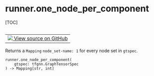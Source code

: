 <!-- lint-g3mark -->

# runner.one_node_per_component

[TOC]

<!-- Insert buttons and diff -->

<table class="tfo-notebook-buttons tfo-api nocontent" align="left">
<td>
  <a target="_blank" href="https://github.com/tensorflow/gnn/tree/master/tensorflow_gnn/runner/utils/padding.py#L28-L30">
    <img src="https://www.tensorflow.org/images/GitHub-Mark-32px.png" />
    View source on GitHub
  </a>
</td>
</table>

Returns a `Mapping` `node_set-name: 1` for every node set in `gtspec`.

<pre class="devsite-click-to-copy prettyprint lang-py tfo-signature-link">
<code>runner.one_node_per_component(
    gtspec: tfgnn.GraphTensorSpec
) -> Mapping[str, int]
</code></pre>

<!-- Placeholder for "Used in" -->
